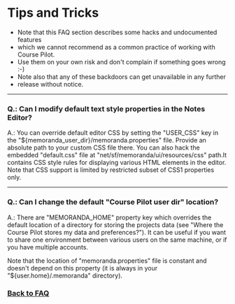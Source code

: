 # Tips and Tricks

* Note that this FAQ section describes some hacks and undocumented features    
* which we cannot recommend as a common practice of working with Course Pilot.   
* Use them on your own risk and don't complain if something goes wrong :-)     
* Note also that any of these backdoors can get unavailable in any further 
* release without notice. 

------------------
### Q.: Can I modify default text style properties in the Notes Editor?

A.: You can override default editor CSS by setting the "USER_CSS" key in the 
"${memoranda_user_dir}/memoranda.properties" file. Provide an absolute path to 
your custom CSS file there. You can also hack the embedded "default.css"
file at "net/sf/memoranda/ui/resources/css" path.It contains CSS style rules for 
displaying various HTML elements in the editor. Note that CSS support is limited
by restricted subset of CSS1 properties only.

------------------
### Q.: Can I change the default "Course Pilot user dir" location?

A.: There are "MEMORANDA_HOME" property key which overrides the default location
of a directory for storing the projects data (see "Where the Course Pilot stores my
data and preferences?"). It can be useful if you want to share one environment 
between various users on the same machine, or if you have multiple accounts.

Note that the location of "memoranda.properties" file is constant and doesn't
depend on this property (it is always in your "${user.home}/.memoranda" 
directory).


### [Back to FAQ](https://github.com/Nicholas-J-Norris/Course-Pilot/blob/main/FAQ.md)
